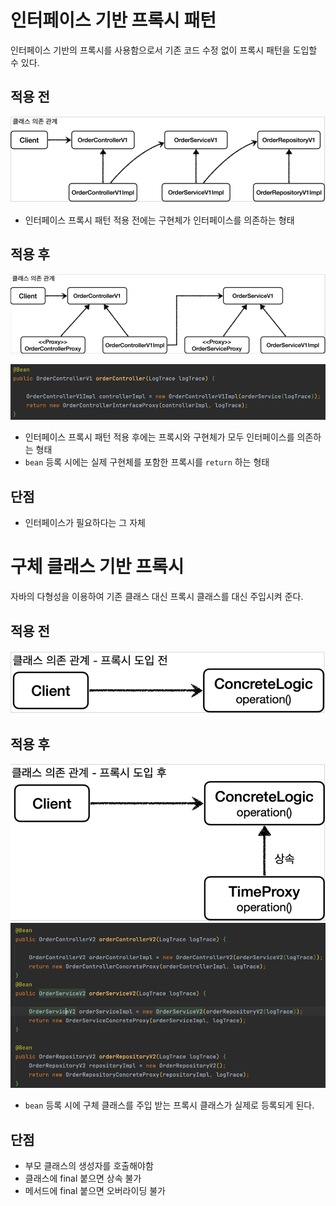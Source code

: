 # 인터페이스 기반 프록시 패턴
인터페이스 기반의 프록시를 사용함으로서 기존 코드 수정 없이 프록시 패턴을 도입할 수 있다.

## 적용 전
![img_23.png](img_23.png)
- 인터페이스 프록시 패턴 적용 전에는 구현체가 인터페이스를 의존하는 형태

## 적용 후
![img_24.png](img_24.png)

![img_25.png](img_25.png)

- 인터페이스 프록시 패턴 적용 후에는 프록시와 구현체가 모두 인터페이스를 의존하는 형태
- ```bean``` 등록 시에는 실제 구현체를 포함한 프록시를 ```return``` 하는 형태

## 단점
- 인터페이스가 필요하다는 그 자체

# 구체 클래스 기반 프록시
자바의 다형성을 이용하여 기존 클래스 대신 프록시 클래스를 대신 주입시켜 준다.

## 적용 전
![img_26.png](img_26.png)

## 적용 후
![img_27.png](img_27.png)
![img_28.png](img_28.png)

- ```bean``` 등록 시에 구체 클래스를 주입 받는 프록시 클래스가 실제로 등록되게 된다.

## 단점
- 부모 클래스의 생성자를 호출해야함
- 클래스에 final 붙으면 상속 불가
- 메서드에 final 붙으면 오버라이딩 불가